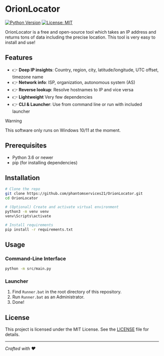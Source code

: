 # OrionLocator

[![Python Version](https://img.shields.io/badge/python-3.6%2B-blue?style=for-the-badge&logo=python)](https://www.python.org/) [![License: MIT](https://img.shields.io/badge/license-MIT-green?style=for-the-badge)](LICENSE)  

OrionLocator is a free and open-source tool which takes an IP address and returns tons of data including the precise location. This tool is very easy to install and use!

## Features

- 👉 **Deep IP insights**: Country, region, city, latitude/longitude, UTC offset, timezone name  
- 👉 **Network info**: ISP, organization, autonomous system (AS)
- 👉 **Reverse lookup**: Resolve hostnames to IP and vice versa  
- 👉 **Lightweight** Very few dependencies 
- 👉 **CLI & Launcher**: Use from command line or run with included launcher

> [!WARNING]  
> This software only runs on Windows 10/11 at the moment.

## Prerequisites

- Python 3.6 or newer  
- pip (for installing dependencies)  

## Installation

```bash
# Clone the repo
git clone https://github.com/phantomservices21/OrionLocator.git
cd OrionLocator

# (Optional) Create and activate virtual environment
python3 -m venv venv
venv\Scripts\activate

# Install requirements
pip install -r requirements.txt
```

## Usage

### Command‑Line Interface

```bash
python -m src/main.py
```

### Launcher

1. Find `Runner.bat` in the root directory of this repository.
2. Run `Runner.bat` as an Administrator.
3. Done!

## License

This project is licensed under the MIT License. See the [LICENSE](LICENSE) file for details.

---

*Crafted with ❤️*  
